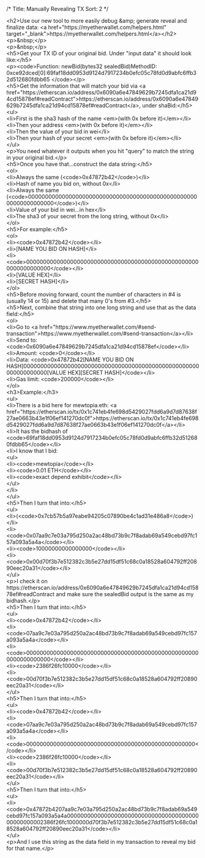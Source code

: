 /*
Title: Manually Revealing TX
Sort: 2
*/

<p>&lt;h2&gt;Use our new tool to more easily debug &amp;amp; generate reveal and finalize data: &lt;a href="https://myetherwallet.com/helpers.html" target="_blank"&gt;https://myetherwallet.com/helpers.html&lt;/a&gt;&lt;/h2&gt;<br />&lt;p&gt;&amp;nbsp;&lt;/p&gt;<br />&lt;p&gt;&amp;nbsp;&lt;/p&gt;<br />&lt;h5&gt;Get your TX ID of your original bid. Under "input data" it should look like:&lt;/h5&gt;<br />&lt;p&gt;&lt;code&gt;Function: newBid(bytes32 sealedBid)MethodID: 0xce92dced[0]:69faf18dd0953d9124d7917234b0efc05c78fd0d9abfc6ffb32d512680fdbb65 &lt;/code&gt;&lt;/p&gt;<br />&lt;h5&gt;Get the information that will match your bid via &lt;a href="https://etherscan.io/address/0x6090a6e47849629b7245dfa1ca21d94cd15878ef#readContract"&gt;https://etherscan.io/address/0x6090a6e47849629b7245dfa1ca21d94cd15878ef#readContract&lt;/a&gt;, under shaBid:&lt;/h5&gt;<br />&lt;ul&gt;<br />&lt;li&gt;First is the sha3 hash of the name &lt;em&gt;(with 0x before it)&lt;/em&gt;&lt;/li&gt;<br />&lt;li&gt;Then your address &lt;em&gt;(with 0x before it)&lt;/em&gt;&lt;/li&gt;<br />&lt;li&gt;Then the value of your bid in wei&lt;/li&gt;<br />&lt;li&gt;Then your hash of your secret &lt;em&gt;(with 0x before it)&lt;/em&gt;&lt;/li&gt;<br />&lt;/ul&gt;<br />&lt;p&gt;You need whatever it outputs when you hit "query" to match the string in your original bid.&lt;/p&gt;<br />&lt;h5&gt;Once you have that...construct the data string:&lt;/h5&gt;<br />&lt;ol&gt;<br />&lt;li&gt;Always the same (&lt;code&gt;0x47872b42&lt;/code&gt;)&lt;/li&gt;<br />&lt;li&gt;Hash of name you bid on, without 0x&lt;/li&gt;<br />&lt;li&gt;Always the same (&lt;code&gt;0000000000000000000000000000000000000000000000000000000000000000&lt;/code&gt;)&lt;/li&gt;<br />&lt;li&gt;Value of your bid in wei...in hex&lt;/li&gt;<br />&lt;li&gt;The sha3 of your secret from the long string, without 0x&lt;/li&gt;<br />&lt;/ol&gt;<br />&lt;h5&gt;For example:&lt;/h5&gt;<br />&lt;ol&gt;<br />&lt;li&gt;&lt;code&gt;0x47872b42&lt;/code&gt;&lt;/li&gt;<br />&lt;li&gt;[NAME YOU BID ON HASH]&lt;/li&gt;<br />&lt;li&gt;&lt;code&gt;0000000000000000000000000000000000000000000000000000000000000000&lt;/code&gt;&lt;/li&gt;<br />&lt;li&gt;[VALUE HEX]&lt;/li&gt;<br />&lt;li&gt;[SECRET HASH]&lt;/li&gt;<br />&lt;/ol&gt;<br />&lt;h5&gt;Before moving forward, count the number of characters in #4 is (usually 14 or 15) and delete that many 0's from #3.&lt;/h5&gt;<br />&lt;h5&gt;Next, combine that string into one long string and use that as the data field:&lt;/h5&gt;<br />&lt;ol&gt;<br />&lt;li&gt;Go to &lt;a href="https://www.myetherwallet.com/#send-transaction"&gt;https://www.myetherwallet.com/#send-transaction&lt;/a&gt;&lt;/li&gt;<br />&lt;li&gt;Send to: &lt;code&gt;0x6090a6e47849629b7245dfa1ca21d94cd15878ef&lt;/code&gt;&lt;/li&gt;<br />&lt;li&gt;Amount: &lt;code&gt;0&lt;/code&gt;&lt;/li&gt;<br />&lt;li&gt;Data: &lt;code&gt;0x47872b42[NAME YOU BID ON HASH]0000000000000000000000000000000000000000000000000000000000000000[VALUE HEX][SECRET HASH]&lt;/code&gt;&lt;/li&gt;<br />&lt;li&gt;Gas limit: &lt;code&gt;200000&lt;/code&gt;&lt;/li&gt;<br />&lt;/ol&gt;<br />&lt;h3&gt;Example:&lt;/h3&gt;<br />&lt;ul&gt;<br />&lt;li&gt;There is a bid here for mewtopia.eth: &lt;a href="https://etherscan.io/tx/0x1c741eb4fe698d5429027fdd6a9d7d87638f27ae0663b43e1f06ef141270dc0f"&gt;https://etherscan.io/tx/0x1c741eb4fe698d5429027fdd6a9d7d87638f27ae0663b43e1f06ef141270dc0f&lt;/a&gt;&lt;/li&gt;<br />&lt;li&gt;It has the bidhash of &lt;code&gt;69faf18dd0953d9124d7917234b0efc05c78fd0d9abfc6ffb32d512680fdbb65&lt;/code&gt;&lt;/li&gt;<br />&lt;li&gt;I know that I bid:<br />&lt;ul&gt;<br />&lt;li&gt;&lt;code&gt;mewtopia&lt;/code&gt;&lt;/li&gt;<br />&lt;li&gt;&lt;code&gt;0.01 ETH&lt;/code&gt;&lt;/li&gt;<br />&lt;li&gt;&lt;code&gt;exact depend exhibit&lt;/code&gt;&lt;/li&gt;<br />&lt;/ul&gt;<br />&lt;/li&gt;<br />&lt;/ul&gt;<br />&lt;h5&gt;Then I turn that into:&lt;/h5&gt;<br />&lt;ul&gt;<br />&lt;li&gt;(&lt;code&gt;0x7cb57b5a97eabe94205c07890be4c1ad31e486a8&lt;/code&gt;)&lt;/li&gt;<br />&lt;li&gt;&lt;code&gt;0x07aa9c7e03a795d250a2ac48bd73b9c7f8adab69a549cebd97fc157a093a5a4a&lt;/code&gt;&lt;/li&gt;<br />&lt;li&gt;&lt;code&gt;10000000000000000&lt;/code&gt;&lt;/li&gt;<br />&lt;li&gt;&lt;code&gt;0x00d70f3b7e512382c3b5e27dd15df51c68c0a18528a604792ff20890eec20a31&lt;/code&gt;&lt;/li&gt;<br />&lt;/ul&gt;<br />&lt;p&gt;I check it on https://etherscan.io/address/0x6090a6e47849629b7245dfa1ca21d94cd15878ef#readContract and make sure the sealedBid output is the same as my bidhash.&lt;/p&gt;<br />&lt;h5&gt;Then I turn that into:&lt;/h5&gt;<br />&lt;ul&gt;<br />&lt;li&gt;&lt;code&gt;0x47872b42&lt;/code&gt;&lt;/li&gt;<br />&lt;li&gt;&lt;code&gt;07aa9c7e03a795d250a2ac48bd73b9c7f8adab69a549cebd97fc157a093a5a4a&lt;/code&gt;&lt;/li&gt;<br />&lt;li&gt;&lt;code&gt;0000000000000000000000000000000000000000000000000000000000000000&lt;/code&gt;&lt;/li&gt;<br />&lt;li&gt;&lt;code&gt;2386f26fc10000&lt;/code&gt;&lt;/li&gt;<br />&lt;li&gt;&lt;code&gt;00d70f3b7e512382c3b5e27dd15df51c68c0a18528a604792ff20890eec20a31&lt;/code&gt;&lt;/li&gt;<br />&lt;/ul&gt;<br />&lt;h5&gt;Then I turn that into:&lt;/h5&gt;<br />&lt;ul&gt;<br />&lt;li&gt;&lt;code&gt;0x47872b42&lt;/code&gt;&lt;/li&gt;<br />&lt;li&gt;&lt;code&gt;07aa9c7e03a795d250a2ac48bd73b9c7f8adab69a549cebd97fc157a093a5a4a&lt;/code&gt;&lt;/li&gt;<br />&lt;li&gt;&lt;code&gt;00000000000000000000000000000000000000000000000000&lt;/code&gt;&lt;/li&gt;<br />&lt;li&gt;&lt;code&gt;2386f26fc10000&lt;/code&gt;&lt;/li&gt;<br />&lt;li&gt;&lt;code&gt;00d70f3b7e512382c3b5e27dd15df51c68c0a18528a604792ff20890eec20a31&lt;/code&gt;&lt;/li&gt;<br />&lt;/ul&gt;<br />&lt;h5&gt;Then I turn that into:&lt;/h5&gt;<br />&lt;ul&gt;<br />&lt;li&gt;&lt;code&gt;0x47872b4207aa9c7e03a795d250a2ac48bd73b9c7f8adab69a549cebd97fc157a093a5a4a00000000000000000000000000000000000000000000000002386f26fc1000000d70f3b7e512382c3b5e27dd15df51c68c0a18528a604792ff20890eec20a31&lt;/code&gt;&lt;/li&gt;<br />&lt;/ul&gt;<br />&lt;p&gt;And I use this string as the data field in my transaction to reveal my bid for that name.&lt;/p&gt;</p>